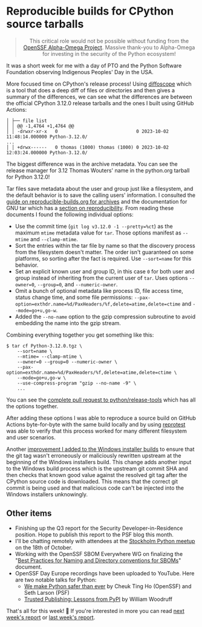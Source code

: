 # Reproducible builds for CPython source tarballs

<blockquote>
  <center>This critical role would not be possible without funding from the <a href="https://alpha-omega.dev">OpenSSF Alpha-Omega Project</a>.
  Massive thank-you to Alpha-Omega for investing in the security of the Python ecosystem!</center>
</blockquote>

It was a short week for me with a day of PTO and the Python Software Foundation observing Indigenous Peoples' Day in the USA.

More focused time on CPython's release process! Using [diffoscope](https://diffoscope.org/) which is a tool that does a deep diff of files or directories
and then gives a summary of the differences, we can see what the differences are between the official CPython 3.12.0
release tarballs and the ones I built using GitHub Actions:

```
│ ├── file list
│ │ @@ -1,4764 +1,4764 @@
│ │ -drwxr-xr-x   0                             0 2023-10-02 11:48:14.000000 Python-3.12.0/
...
│ │ +drwx------   0 thomas (1000) thomas (1000) 0 2023-10-02 12:03:24.000000 Python-3.12.0/
```

The biggest difference was in the archive metadata. You can see the release manager for 3.12 Thomas Wouters' name in the python.org tarball for Python 3.12.0!

Tar files save metadata about the user and group just like a filesystem,
and the default behavior is to save the calling users' information. I consulted the [guide on reproducible-builds.org
for archives](https://reproducible-builds.org/docs/archives/) and the documentation for GNU tar which has a [section on reproducibility](https://www.gnu.org/software/tar/manual/html_node/Reproducibility.html#Reproducibility).
From reading these documents I found the following individual options:

* Use the commit time (`git log v3.12.0 -1 --pretty=%ct`) as the maximum `mtime` metadata value for `tar`.
  Those options manifest as `--mtime` and `--clamp-mtime`.
* Sort the entries within the tar file by name so that the discovery process from the filesystem doesn't matter.
  The order isn't guaranteed on some platforms, so sorting after the fact is required. Use `--sort=name` for this behavior.
* Set an explicit known user and group ID, in this case `0` for both user and group instead of inheriting from the current user
  of `tar`. Uses options `--owner=0`, `--group=0`, and `--numeric-owner`.
* Omit a bunch of optional metadata like process ID, file access time, status change time, and some file permissions:
  `--pax-option=exthdr.name=%d/PaxHeaders/%f,delete=atime,delete=ctime` and `--mode=go+u,go-w`.
* Added the `--no-name` option to the gzip compression subroutine to avoid embedding the name into the gzip stream.

Combining everything together you get something like this:

```shell
$ tar cf Python-3.12.0.tgz \
    --sort=name \
    --mtime= --clamp-mtime \
    --owner=0 --group=0 --numeric-owner \
    --pax-option=exthdr.name=%d/PaxHeaders/%f,delete=atime,delete=ctime \
    --mode=go+u,go-w \
    --use-compress-program "gzip --no-name -9" \
    ...
```

You can see the [complete pull request to python/release-tools](https://github.com/python/release-tools/pull/62) which has all the options together.

After adding these options I was able to reproduce a source build on GitHub Actions byte-for-byte with
the same build locally and by using [reprotest](https://salsa.debian.org/reproducible-builds/reprotest) was able to verify that this process worked for many different
filesystem and user scenarios.

Another [improvement I added to the Windows installer builds](https://github.com/python/release-tools/pull/61) to ensure that the git tag
wasn't erroneously or maliciously rewritten upstream at the beginning of the Windows installers build. This change
adds another input to the Windows build process which is the upstream git commit SHA and then checks that known good
value against the resolved git tag after the CPython source code is downloaded. This means that the correct git commit
is being used and that malicious code can't be injected into the Windows installers unknowingly.

## Other items

* Finishing up the Q3 report for the Security Developer-in-Residence position. Hope to publish this report to the PSF blog this month.
* I'll be chatting remotely with attendees at the [Stockholm Python meetup](https://www.meetup.com/pysthlm/events/296576048/) on the 18th of October.
* Working with the OpenSSF SBOM Everywhere WG on finalizing the "[Best Practices for Naming and Directory conventions for SBOMs](https://docs.google.com/document/d/1-jFoh_R7FV4NhHuUkt4Atz3h4K9b4bnmolntSbytspE)" document.
* OpenSSF Day Europe recordings have been uploaded to YouTube. Here are two notable talks for Python:
  * [We make Python safer than ever](https://www.youtube.com/watch?v=jhzv5RU56V4) by Cheuk Ting Ho (OpenSSF) and Seth Larson (PSF)
  * [Trusted Publishing: Lessons from PyPI](https://www.youtube.com/watch?v=Cc7hl_tyKWE) by William Woodruff

That's all for this week! 👋 If you're interested in more you can read [next week's report](https://sethmlarson.dev/security-developer-in-residence-weekly-report-15) or [last week's report](https://sethmlarson.dev/security-developer-in-residence-weekly-report-13).
